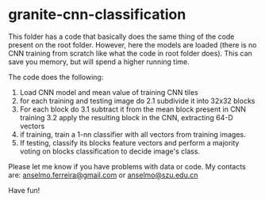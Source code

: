 # granite-cnn-classification

This folder has a code that basically does the same thing of the code present on the root folder. However, here the models are loaded (there is no CNN training from scratch like what the code in root folder does). This can save you memory, but will spend a higher running time.

The code does the following:
1. Load CNN model and mean value of training CNN tiles
2. for each training and testing image do
  2.1 subdivide it into 32x32 blocks
  3. For each block do
    3.1 subtract it from the mean block present in CNN training
    3.2 apply the resulting block in the CNN, extracting 64-D vectors
4. if training, train a 1-nn classifier with all vectors from training images. 
5. If testing, classify its blocks feature vectors and perform a majority voting on blocks classification to decide image's class. 

Please let me know if you have problems with data or code. My contacts are: anselmo.ferreira@gmail.com or anselmo@szu.edu.cn


Have fun!

